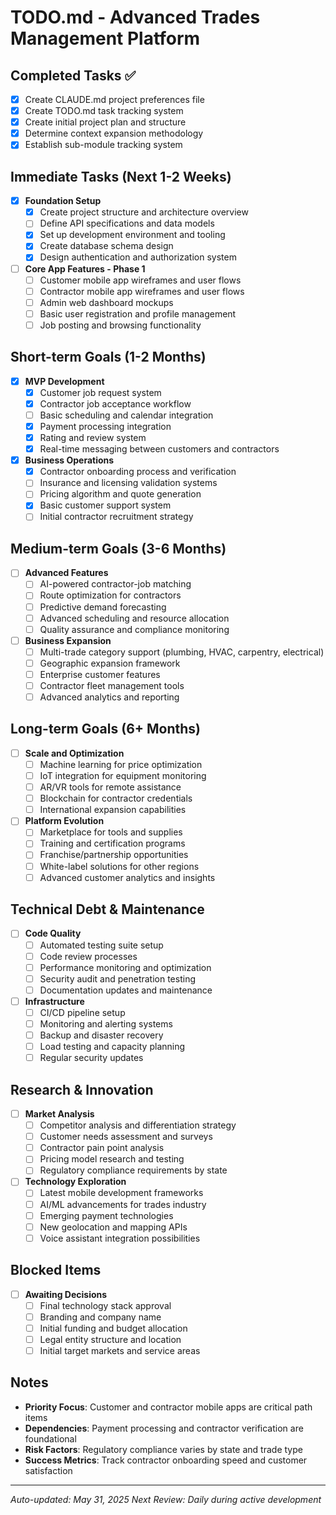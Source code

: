 # TODO.md - Advanced Trades Management Platform

## Completed Tasks ✅
- [x] Create CLAUDE.md project preferences file
- [x] Create TODO.md task tracking system
- [x] Create initial project plan and structure
- [x] Determine context expansion methodology
- [x] Establish sub-module tracking system

## Immediate Tasks (Next 1-2 Weeks)
- [x] **Foundation Setup**
  - [x] Create project structure and architecture overview
  - [ ] Define API specifications and data models
  - [x] Set up development environment and tooling
  - [x] Create database schema design
  - [x] Design authentication and authorization system

- [ ] **Core App Features - Phase 1**
  - [ ] Customer mobile app wireframes and user flows
  - [ ] Contractor mobile app wireframes and user flows
  - [ ] Admin web dashboard mockups
  - [ ] Basic user registration and profile management
  - [ ] Job posting and browsing functionality

## Short-term Goals (1-2 Months)
- [x] **MVP Development**
  - [x] Customer job request system
  - [x] Contractor job acceptance workflow
  - [ ] Basic scheduling and calendar integration
  - [x] Payment processing integration
  - [x] Rating and review system
  - [x] Real-time messaging between customers and contractors

- [x] **Business Operations**
  - [x] Contractor onboarding process and verification
  - [ ] Insurance and licensing validation systems
  - [ ] Pricing algorithm and quote generation
  - [x] Basic customer support system
  - [ ] Initial contractor recruitment strategy

## Medium-term Goals (3-6 Months)
- [ ] **Advanced Features**
  - [ ] AI-powered contractor-job matching
  - [ ] Route optimization for contractors
  - [ ] Predictive demand forecasting
  - [ ] Advanced scheduling and resource allocation
  - [ ] Quality assurance and compliance monitoring

- [ ] **Business Expansion**
  - [ ] Multi-trade category support (plumbing, HVAC, carpentry, electrical)
  - [ ] Geographic expansion framework
  - [ ] Enterprise customer features
  - [ ] Contractor fleet management tools
  - [ ] Advanced analytics and reporting

## Long-term Goals (6+ Months)
- [ ] **Scale and Optimization**
  - [ ] Machine learning for price optimization
  - [ ] IoT integration for equipment monitoring
  - [ ] AR/VR tools for remote assistance
  - [ ] Blockchain for contractor credentials
  - [ ] International expansion capabilities

- [ ] **Platform Evolution**
  - [ ] Marketplace for tools and supplies
  - [ ] Training and certification programs
  - [ ] Franchise/partnership opportunities
  - [ ] White-label solutions for other regions
  - [ ] Advanced customer analytics and insights

## Technical Debt & Maintenance
- [ ] **Code Quality**
  - [ ] Automated testing suite setup
  - [ ] Code review processes
  - [ ] Performance monitoring and optimization
  - [ ] Security audit and penetration testing
  - [ ] Documentation updates and maintenance

- [ ] **Infrastructure**
  - [ ] CI/CD pipeline setup
  - [ ] Monitoring and alerting systems
  - [ ] Backup and disaster recovery
  - [ ] Load testing and capacity planning
  - [ ] Regular security updates

## Research & Innovation
- [ ] **Market Analysis**
  - [ ] Competitor analysis and differentiation strategy
  - [ ] Customer needs assessment and surveys
  - [ ] Contractor pain point analysis
  - [ ] Pricing model research and testing
  - [ ] Regulatory compliance requirements by state

- [ ] **Technology Exploration**
  - [ ] Latest mobile development frameworks
  - [ ] AI/ML advancements for trades industry
  - [ ] Emerging payment technologies
  - [ ] New geolocation and mapping APIs
  - [ ] Voice assistant integration possibilities

## Blocked Items
- [ ] **Awaiting Decisions**
  - [ ] Final technology stack approval
  - [ ] Branding and company name
  - [ ] Initial funding and budget allocation
  - [ ] Legal entity structure and location
  - [ ] Initial target markets and service areas

## Notes
- **Priority Focus**: Customer and contractor mobile apps are critical path items
- **Dependencies**: Payment processing and contractor verification are foundational
- **Risk Factors**: Regulatory compliance varies by state and trade type
- **Success Metrics**: Track contractor onboarding speed and customer satisfaction

---
*Auto-updated: May 31, 2025*
*Next Review: Daily during active development*